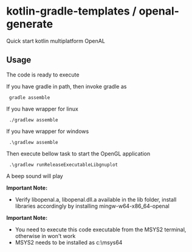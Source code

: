 # kotlin-gradle-templates / openal-generate
Quick start kotlin multiplatform OpenAL

## Usage
The code is ready to execute

If you have gradle in path, then invoke gradle as

     gradle assemble

If you have wrapper for linux

     ./gradlew assemble

If you have wrapper for windows

     .\gradlew assemble

Then execute bellow task to start the OpenGL application

     .\gradlew runReleaseExecutableLibgnuplot

A beep sound will play

**Important Note:**
  * Verify libopenal.a, libopenal.dll.a available in the lib folder, install libraries accordingly by installing mingw-w64-x86_64-openal

**Important Note:**
  * You need to execute this code executable from the MSYS2 terminal, otherwise in won't work
  * MSYS2 needs to be installed as c:\msys64
